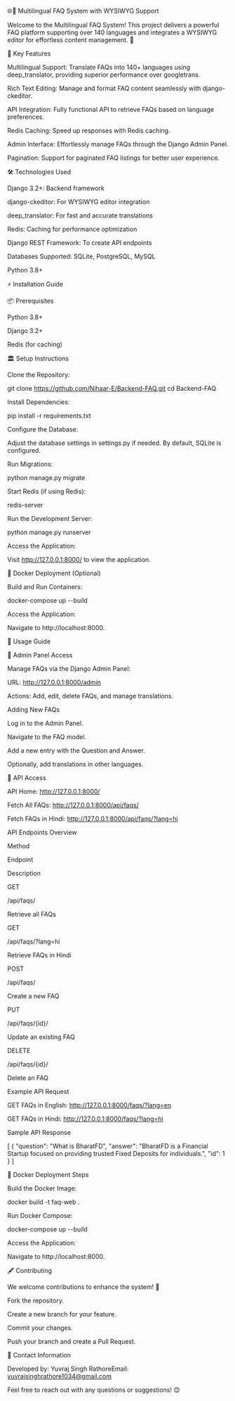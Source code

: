 🌐📁 Multilingual FAQ System with WYSIWYG Support

Welcome to the Multilingual FAQ System! This project delivers a powerful FAQ platform supporting over 140 languages and integrates a WYSIWYG editor for effortless content management. 🚀

🌟 Key Features

Multilingual Support: Translate FAQs into 140+ languages using deep_translator, providing superior performance over googletrans.

Rich Text Editing: Manage and format FAQ content seamlessly with django-ckeditor.

API Integration: Fully functional API to retrieve FAQs based on language preferences.

Redis Caching: Speed up responses with Redis caching.

Admin Interface: Effortlessly manage FAQs through the Django Admin Panel.

Pagination: Support for paginated FAQ listings for better user experience.

🛠️ Technologies Used

Django 3.2+: Backend framework

django-ckeditor: For WYSIWYG editor integration

deep_translator: For fast and accurate translations

Redis: Caching for performance optimization

Django REST Framework: To create API endpoints

Databases Supported: SQLite, PostgreSQL, MySQL

Python 3.8+

⚡ Installation Guide

📦 Prerequisites

Python 3.8+

Django 3.2+

Redis (for caching)

🏛️ Setup Instructions

Clone the Repository:

git clone https://github.com/Nihaar-E/Backend-FAQ.git
cd Backend-FAQ

Install Dependencies:

pip install -r requirements.txt

Configure the Database:

Adjust the database settings in settings.py if needed. By default, SQLite is configured.

Run Migrations:

python manage.py migrate

Start Redis (if using Redis):

redis-server

Run the Development Server:

python manage.py runserver

Access the Application:

Visit http://127.0.0.1:8000/ to view the application.

🐫 Docker Deployment (Optional)

Build and Run Containers:

docker-compose up --build

Access the Application:

Navigate to http://localhost:8000.

📖 Usage Guide

🏩 Admin Panel Access

Manage FAQs via the Django Admin Panel:

URL: http://127.0.0.1:8000/admin

Actions: Add, edit, delete FAQs, and manage translations.

Adding New FAQs

Log in to the Admin Panel.

Navigate to the FAQ model.

Add a new entry with the Question and Answer.

Optionally, add translations in other languages.

🔹 API Access

API Home: http://127.0.0.1:8000/

Fetch All FAQs: http://127.0.0.1:8000/api/faqs/

Fetch FAQs in Hindi: http://127.0.0.1:8000/api/faqs/?lang=hi

API Endpoints Overview

Method

Endpoint

Description

GET

/api/faqs/

Retrieve all FAQs

GET

/api/faqs/?lang=hi

Retrieve FAQs in Hindi

POST

/api/faqs/

Create a new FAQ

PUT

/api/faqs/{id}/

Update an existing FAQ

DELETE

/api/faqs/{id}/

Delete an FAQ

Example API Request

GET FAQs in English: http://127.0.0.1:8000/faqs/?lang=en

GET FAQs in Hindi: http://127.0.0.1:8000/faqs/?lang=hi

Sample API Response

[
    {
      "question": "What is BharatFD",
      "answer": "BharatFD is a Financial Startup focused on providing trusted Fixed Deposits for individuals.",
      "id": 1
    }
]

🚥 Docker Deployment Steps

Build the Docker Image:

docker build -t faq-web .

Run Docker Compose:

docker-compose up --build

Access the Application:

Navigate to http://localhost:8000.

🖋️ Contributing

We welcome contributions to enhance the system! 🎉

Fork the repository.

Create a new branch for your feature.

Commit your changes.

Push your branch and create a Pull Request.

🔗 Contact Information

Developed by: Yuvraj Singh RathoreEmail: yuvrajsinghrathore1034@gmail.com

Feel free to reach out with any questions or suggestions! 😊
